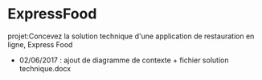 # ExpressFood
projet:Concevez la solution technique d'une application de restauration en ligne, Express Food

- 02/06/2017 : ajout de diagramme de contexte + fichier solution technique.docx
